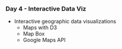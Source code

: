 ### Day 4 - Interactive Data Viz
* Interactive geographic data visualizations
	* Maps with D3
	* Map Box
	* Google Maps API
